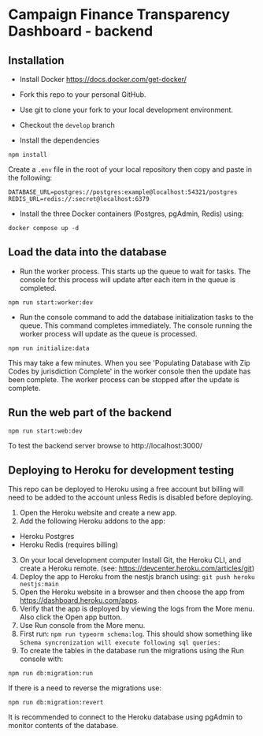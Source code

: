 # Campaign Finance Transparency Dashboard - backend

## Installation
- Install Docker https://docs.docker.com/get-docker/

- Fork this repo to your personal GitHub.

- Use git to clone your fork to your local development environment.

- Checkout the ```develop``` branch

- Install the dependencies  
```
npm install
```

Create a ``.env`` file in the root of your local repository then copy and paste in the following:
```
DATABASE_URL=postgres://postgres:example@localhost:54321/postgres
REDIS_URL=redis://:secret@localhost:6379
```

- Install the three Docker containers (Postgres, pgAdmin, Redis) using:
```
docker compose up -d
```

<!-- - Create the database tables using:
``` 
npm run db:migration:run
``` -->

## Load the data into the database

- Run the worker process. This starts up the queue to wait for tasks. The console for this process will update after each item in the queue is completed.
```
npm run start:worker:dev
```

- Run the console command to add the database initialization tasks to the queue. This command completes immediately. The console running the worker process will update as the queue is processed.
```
npm run initialize:data
```

This may take a few minutes. When you see 'Populating Database with Zip Codes by jurisdiction Complete' in the worker console then the update has been complete. The worker process can be stopped after the update is complete.


## Run the web part of the backend

```
npm run start:web:dev
```

To test the backend server browse to http://localhost:3000/


<!-- ## View the database in pgAdmin
The docker containers need to be running to access pgAdmin.
From a browser go to http://localhost:5050/
Login to pgAdmin with:
Username: admin@admin.com
Pasword: admin

Create a connection to the database in pgAdmin
... not yet available  -->

## Deploying to Heroku for development testing
This repo can be deployed to Heroku using a free account but billing will need to be added to the account unless Redis is disabled before deploying.

1. Open the Heroku website and create a new app.
2. Add the following Heroku addons to the app:
* Heroku Postgres 
* Heroku Redis (requires billing)
3. On your local development computer Install Git, the Heroku CLI, and create a Heroku remote. (see: https://devcenter.heroku.com/articles/git)
4. Deploy the app to Heroku from the nestjs branch using: `git push heroku nestjs:main `
5. Open the Heroku website in a browser and then choose the app from https://dashboard.heroku.com/apps.
6. Verify that the app is deployed by viewing the logs from the More menu. Also click the Open app button.
7. Use Run console from the More menu.
8. First run: `npm run typeorm schema:log`.  This should show something like `Schema syncronization will execute following sql queries:`
9. To create  the tables in the database run the migrations using the Run console with: 
``` 
npm run db:migration:run
```
If there is a need to reverse the migrations use:
```
npm run db:migration:revert
```
It is recommended to connect to the Heroku database using pgAdmin to monitor contents of the database.
